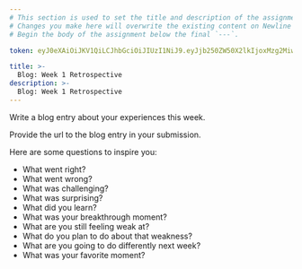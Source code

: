 ```yaml
---
# This section is used to set the title and description of the assignment on Newline. Do not edit `token`.
# Changes you make here will overwrite the existing content on Newline when synced via Github.
# Begin the body of the assignment below the final `---`.

token: eyJ0eXAiOiJKV1QiLCJhbGciOiJIUzI1NiJ9.eyJjb250ZW50X2lkIjoxMzg2MiwiY29udGVudF90eXBlIjoiQXNzaWdubWVudCJ9.9g72IXRR45xh9nzTvkpWJhHn3QdiFw4dSezD4jWELdc

title: >-
  Blog: Week 1 Retrospective
description: >-
  Blog: Week 1 Retrospective
---
```

Write a blog entry about your experiences this week.

Provide the url to the blog entry in your submission.

Here are some questions to inspire you:

- What went right?
- What went wrong?
- What was challenging?
- What was surprising?
- What did you learn?
- What was your breakthrough moment?
- What are you still feeling weak at?
- What do you plan to do about that weakness?
- What are you going to do differently next week?
- What was your favorite moment?
